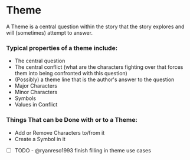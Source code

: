 # Theme

A Theme is a central question within the story that the story explores and will (sometimes) attempt to answer.

### Typical properties of a theme include:

- The central question
- The central conflict (what are the characters fighting over that forces them into being confronted with this question)
- (Possibly) a theme line that is the author's answer to the question
- Major Characters
- Minor Characters
- Symbols
- Values in Conflict

### Things That can be Done with or to a Theme:

- Add or Remove Characters to/from it
- Create a Symbol in it
- [ ] TODO - @ryanreso1993 finish filling in theme use cases
